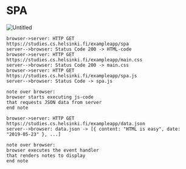 # SPA

![Untitled](https://user-images.githubusercontent.com/48192073/115466798-f04cca80-a206-11eb-8546-5f6837b111d7.png)

```
browser->server: HTTP GET https://studies.cs.helsinki.fi/exampleapp/spa
server-->browser: Status Code 200 -> HTML-code
browser->server: HTTP GET https://studies.cs.helsinki.fi/exampleapp/main.css
server-->browser: Status Code 200 -> main.css
browser->server: HTTP GET https://studies.cs.helsinki.fi/exampleapp/spa.js
server-->browser: Status Code -> spa.js

note over browser:
browser starts executing js-code
that requests JSON data from server
end note

browser->server: HTTP GET https://studies.cs.helsinki.fi/exampleapp/data.json
server-->browser: data.json -> [{ content: "HTML is easy", date: "2019-05-23" }, ...]

note over browser:
browser executes the event handler
that renders notes to display
end note
```

